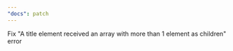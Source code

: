 ```yaml
---
"docs": patch
---
```


Fix "A title element received an array with more than 1 element as children" error
